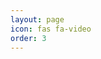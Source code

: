 ```yaml
---
layout: page
icon: fas fa-video
order: 3
---
```




<!-- 
## 開戶方式

+ 臨櫃開戶(台北市中正區重慶南路一段2號8樓)

+ 線上開戶

+ 預約外開 (立即加 **[Line  ](https://line.me/ti/p/r6s_aDAbYM)**      預約開戶)

## **線上** 開戶資格

+ **未**在本公司開立期貨帳戶，或已有帳戶半年內未交易者。     

+ 限中華民國籍自然人(非本國籍須預約臨櫃開戶)，且年滿**20**歲未超過**70**歲者        
(超過70歲者須至臨櫃辦理開戶  **[立即加LINE預約開戶](https://reurl.cc/GA0AyA)**)

+ 僅具中華民國稅務居民身份 (**[非本國籍請先閱讀](https://line.me/ti/p/r6s_aDAbYM)**)

+ 線上開戶額度為新台幣50萬不須財力證明，最高放寬至新台幣100萬(欲提高須臨櫃補齊印鑑資料)

## **線上** 開戶所需證件

+ 身分證之正面、反面圖檔

+ 第二身份證明文件 (健保卡、駕照、護照、戶口名簿、戶籍謄本) 正面圖檔

+ 網銀或實體存摺圖檔 (**存摺封面簽名及西元年月日**，約定出入金銀行使用)

+ 個人手持身份證及清楚合照,若有約定外幣存摺者需另持外幣存摺合照


## **臨櫃** 所需證件

+ 身分證正本

+ 第二證件正本（健保卡、駕照、護照、戶口名簿、戶籍謄本）擇一

+ 銀行存摺正本（入金可約定3個、出金只可約定1個）

+ 印章（可帶 可不帶）


## 提高額度

+ 額度如需超過100萬，請備妥財力證明

    + 入金權益數做申請(最快最方便)      
    
    + 存款證明
        + 存款證明文件三日內最近一筆存款餘額為憑(需付存摺封面及內頁)

    + 不動產 ([不動產交易登錄資訊](http://lvr.land.moi.gov.tw))
        + 權狀影本、登記謄本  
        + 最近其地價稅單、房屋稅單   -->
    

<!-- 
Below are a couple of demos, teasers and conference talks. There are more on my [YouTube](https://www.youtube.com/nheidloff) channel.

## Application Modernization and Rabbits

{% include embed/youtube.html id='9bfnMXRx4e0' %}

## Kubernetes Operators and SaaS

{% include embed/youtube.html id='WDBn-kgkct4' %}

## Driving cars autonomously with IBM Bluemix

{% include embed/youtube.html id='3Mpa5WCLVDI' %}

## Demo of Blue Cloud Mirror

{% include embed/youtube.html id='jkDWoHjMAig' %}

## Appliation Modernization Sample

{% include embed/youtube.html id='gvMletI9Zz4' %}

## Augmented Reality Demo using the IBM Watson SDK for Unity

{% include embed/youtube.html id='u8c0fPQOqMU' %}

## How to develop your first cloud-native Applications with Java

{% include embed/youtube.html id='Z0yQ5XowDI4' %}

## Cloud-native Applikationen mit Java

{% include embed/youtube.html id='oabKnZO2mUA' %}

## When to Use Serverless? When to Use Kubernetes?

{% include embed/youtube.html id='UPqN1pxF1lk' %}

## Application Modernization and Rabbits

{% include embed/youtube.html id='kgl1ZfpXYzE' %} -->